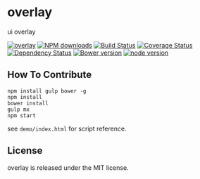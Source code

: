 # overlay

ui overlay

[![overlay](https://nodei.co/npm/modulex-overlay.png)](https://npmjs.org/package/modulex-overlay)
[![NPM downloads](http://img.shields.io/npm/dm/modulex-overlay.svg)](https://npmjs.org/package/modulex-overlay)
[![Build Status](https://secure.travis-ci.org/kissyteam/overlay.png?branch=master)](https://travis-ci.org/kissyteam/overlay)
[![Coverage Status](https://img.shields.io/coveralls/kissyteam/overlay.svg)](https://coveralls.io/r/kissyteam/overlay?branch=master)
[![Dependency Status](https://gemnasium.com/kissyteam/overlay.png)](https://gemnasium.com/kissyteam/overlay)
[![Bower version](https://badge.fury.io/bo/modulex-overlay.svg)](http://badge.fury.io/bo/modulex-overlay)
[![node version](https://img.shields.io/badge/node.js-%3E=_0.10-green.svg?style=flat-square)](http://nodejs.org/download/)


## How To Contribute

```
npm install gulp bower -g
npm install
bower install
gulp mx
npm start
```

see ``demo/index.html`` for script reference.

## License

overlay is released under the MIT license.
